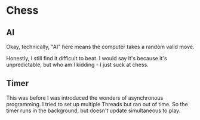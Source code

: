 # Chess

## AI

Okay, technically, "AI" here means the computer takes a random valid move.

Honestly, I still find it difficult to beat. I would say it's because it's
unpredictable, but who am I kidding - I just suck at chess.

## Timer

This was before I was introduced the wonders of asynchronous programming. I
tried to set up multiple Threads but ran out of time. So the timer runs in the
background, but doesn't update simultaneous to play.
